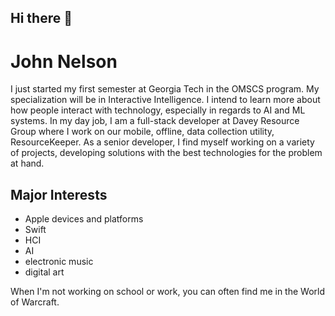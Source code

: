 ## Hi there 👋

<!--
**js-nelson/js-nelson** is a ✨ _special_ ✨ repository because its `README.md` (this file) appears on your GitHub profile.

Here are some ideas to get you started:

- 🔭 I’m currently working on ...
- 🌱 I’m currently learning ...
- 👯 I’m looking to collaborate on ...
- 🤔 I’m looking for help with ...
- 💬 Ask me about ...
- 📫 How to reach me: ...
- 😄 Pronouns: ...
- ⚡ Fun fact: ...
-->
# John Nelson

I just started my first semester at Georgia Tech in the OMSCS program. My specialization will be in Interactive Intelligence. I intend to learn more about how people interact with technology, especially in regards to AI and ML systems. In my day job, I am a full-stack developer at Davey Resource Group where I work on our mobile, offline, data collection utility, ResourceKeeper. As a senior developer, I find myself working on a variety of projects, developing solutions with the best technologies for the problem at hand.

## Major Interests
* Apple devices and platforms
* Swift
* HCI
* AI
* electronic music
* digital art

When I'm not working on school or work, you can often find me in the World of Warcraft.
